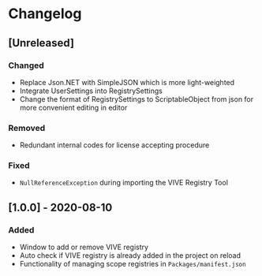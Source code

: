 # Changelog

## [Unreleased]

### Changed

- Replace Json.NET with SimpleJSON which is more light-weighted
- Integrate UserSettings into RegistrySettings
- Change the format of RegistrySettings to ScriptableObject from json for more convenient editing in editor

### Removed

- Redundant internal codes for license accepting procedure

### Fixed

- `NullReferenceException` during importing the VIVE Registry Tool

## [1.0.0] - 2020-08-10

### Added

- Window to add or remove VIVE registry
- Auto check if VIVE registry is already added in the project on reload
- Functionality of managing scope registries in `Packages/manifest.json`